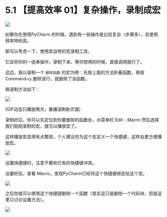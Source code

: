 # 5.1 【提高效率 01】复杂操作，录制成宏

![](http://image.iswbm.com/20200804124133.png)

如果你在使用PyCharm 的时候，遇到有一些操作是比较复杂（步骤多），且使用频率特别高。

那可以考虑一下，使用其自带的宏录制工具。

它会将你的一连串操作，录制下来。等你想用的时候，直接调用就行了。

这边，我以录制一个 `删除函数` 的宏为例：先按上面的方法折叠函数，再按 Command+y 删除该行，就删除了该函数。

做录制方法如下：

![](https://i.loli.net/2019/06/29/5d176e9ba92e916696.gif)

(GIF动态只播放两次，重播请刷新页面)

录制好后，你可以先定位到你要删除的函数处，点菜单栏 Edit - Macro 然后选择我们刚刚录制的宏，就可以播放宏了。

这样播放宏显得有点繁琐，个人建议你为这个宏定义一个快捷键，这样会更方便播放宏。

![](http://image.iswbm.com/20190629221224.png)

设置快捷键时，注意不要和已有的快捷键冲突。

设置好后，查看 Macro，发现PyCharm已经将这个快捷键绑定给这个宏。

![](http://image.iswbm.com/20190629221547.png)

之后你就可以使用这个快捷键删除一个函数（其实这只是删除一个代码块，但是这里只讨论设置方法）。

![](http://image.iswbm.com/20200607174235.png)